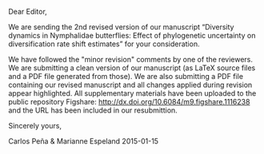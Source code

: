 Dear Editor,

We are sending the 2nd revised version of our manuscript “Diversity dynamics in
Nymphalidae butterflies: Effect of phylogenetic uncertainty on diversification
rate shift estimates” for your consideration.

We have followed the "minor revision" comments by one of the reviewers.
We are submitting a clean version of our manuscript (as LaTeX source files and
a PDF file generated from those).
We are also submitting a PDF file containing our revised manuscript and all
changes applied during revision appear highlighted.
All supplementary materials have been uploaded to the public repository Figshare:
http://dx.doi.org/10.6084/m9.figshare.1116238 and the URL has been included
in our resubmittion.

Sincerely yours,

Carlos Peña & Marianne Espeland
2015-01-15
